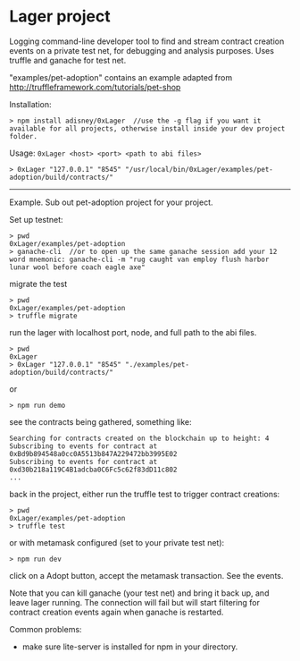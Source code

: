 # Lager project

Logging command-line developer tool to find and stream contract creation events on a private test net, for debugging and analysis purposes. Uses truffle and ganache for test net.

"examples/pet-adoption" contains an example adapted from 
http://truffleframework.com/tutorials/pet-shop

Installation:
```
> npm install adisney/0xLager  //use the -g flag if you want it available for all projects, otherwise install inside your dev project folder.
```
Usage: `0xLager <host> <port> <path to abi files>`
```
> 0xLager "127.0.0.1" "8545" "/usr/local/bin/0xLager/examples/pet-adoption/build/contracts/"
```
-----

Example. Sub out pet-adoption project for your project.

Set up testnet:

```
> pwd
0xLager/examples/pet-adoption
> ganache-cli  //or to open up the same ganache session add your 12 word mnemonic: ganache-cli -m "rug caught van employ flush harbor lunar wool before coach eagle axe"
```
migrate the test
```
> pwd
0xLager/examples/pet-adoption
> truffle migrate
```
run the lager with localhost port, node, and full path to the abi files.

```
> pwd
0xLager
> 0xLager "127.0.0.1" "8545" "./examples/pet-adoption/build/contracts/"
```
or
```
> npm run demo
```
see the contracts being gathered, something like:
```
Searching for contracts created on the blockchain up to height: 4
Subscribing to events for contract at 0xBd9b894548a0cc0A5513b847A229472bb3995E02
Subscribing to events for contract at 0xd30b218a119C4B1adcba0C6Fc5c62f83dD11c802
...
```
back in the project, either run the truffle test to trigger contract creations:
```
> pwd
0xLager/examples/pet-adoption
> truffle test
```
or with metamask configured (set to your private test net):
```
> npm run dev
```
click on a Adopt button, accept the metamask transaction.
See the events.

Note that you can kill ganache (your test net) and bring it back up, and leave lager running.  The connection will fail but will start filtering for contract creation events again when ganache is restarted.


Common problems:
- make sure lite-server is installed for npm in your directory.
